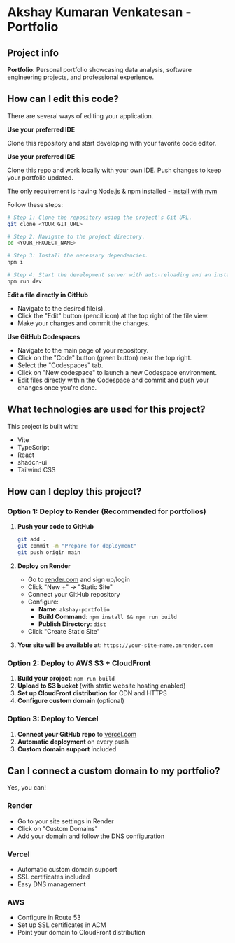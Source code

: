 # Akshay Kumaran Venkatesan - Portfolio

## Project info

**Portfolio**: Personal portfolio showcasing data analysis, software engineering projects, and professional experience.

## How can I edit this code?

There are several ways of editing your application.

**Use your preferred IDE**

Clone this repository and start developing with your favorite code editor.

**Use your preferred IDE**

Clone this repo and work locally with your own IDE. Push changes to keep your portfolio updated.

The only requirement is having Node.js & npm installed - [install with nvm](https://github.com/nvm-sh/nvm#installing-and-updating)

Follow these steps:

```sh
# Step 1: Clone the repository using the project's Git URL.
git clone <YOUR_GIT_URL>

# Step 2: Navigate to the project directory.
cd <YOUR_PROJECT_NAME>

# Step 3: Install the necessary dependencies.
npm i

# Step 4: Start the development server with auto-reloading and an instant preview.
npm run dev
```

**Edit a file directly in GitHub**

- Navigate to the desired file(s).
- Click the "Edit" button (pencil icon) at the top right of the file view.
- Make your changes and commit the changes.

**Use GitHub Codespaces**

- Navigate to the main page of your repository.
- Click on the "Code" button (green button) near the top right.
- Select the "Codespaces" tab.
- Click on "New codespace" to launch a new Codespace environment.
- Edit files directly within the Codespace and commit and push your changes once you're done.

## What technologies are used for this project?

This project is built with:

- Vite
- TypeScript
- React
- shadcn-ui
- Tailwind CSS

## How can I deploy this project?

### Option 1: Deploy to Render (Recommended for portfolios)

1. **Push your code to GitHub**
   ```bash
   git add .
   git commit -m "Prepare for deployment"
   git push origin main
   ```

2. **Deploy on Render**
   - Go to [render.com](https://render.com) and sign up/login
   - Click "New +" → "Static Site"
   - Connect your GitHub repository
   - Configure:
     - **Name**: `akshay-portfolio`
     - **Build Command**: `npm install && npm run build`
     - **Publish Directory**: `dist`
   - Click "Create Static Site"

3. **Your site will be available at**: `https://your-site-name.onrender.com`

### Option 2: Deploy to AWS S3 + CloudFront

1. **Build your project**: `npm run build`
2. **Upload to S3 bucket** (with static website hosting enabled)
3. **Set up CloudFront distribution** for CDN and HTTPS
4. **Configure custom domain** (optional)

### Option 3: Deploy to Vercel

1. **Connect your GitHub repo** to [vercel.com](https://vercel.com)
2. **Automatic deployment** on every push
3. **Custom domain support** included

## Can I connect a custom domain to my portfolio?

Yes, you can!

### Render
- Go to your site settings in Render
- Click on "Custom Domains"
- Add your domain and follow the DNS configuration

### Vercel
- Automatic custom domain support
- SSL certificates included
- Easy DNS management

### AWS
- Configure in Route 53
- Set up SSL certificates in ACM
- Point your domain to CloudFront distribution
